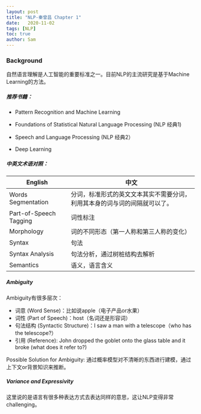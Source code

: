 ```yaml
---
layout: post
title: "NLP-秦曾昌 Chapter 1"
date:   2020-11-02
tags: [NLP]
toc: true
author: Sam
---
```




### Background

自然语言理解是人工智能的重要标准之一。目前NLP的主流研究是基于Machine Learning的方法。



##### 推荐书籍：

- Pattern Recognition and Machine Learning

- Foundations of Statistical Natural Language Processing (NLP 经典1)

- Speech and Language Processing (NLP 经典2）

- Deep Learning

  

##### 中英文术语对照：

| English                | 中文                                                         |
| ---------------------- | ------------------------------------------------------------ |
| Words Segmentation     | 分词，标准形式的英文文本其实不需要分词，利用其本身的词与词的间隔就可以了。 |
| Part-of-Speech Tagging | 词性标注                                                     |
| Morphology             | 词的不同形态（第一人称和第三人称的变化）                     |
| Syntax                 | 句法                                                         |
| Syntax Analysis        | 句法分析，通过树桩结构去解析                                 |
| Semantics              | 语义，语言含义                                               |



##### Ambiguity

Ambiguity有很多层次：

- 词意 (Word Sense)：比如说apple（电子产品or水果）
- 词性 (Part of Speech)：host（名词还是形容词）
- 句法结构 (Syntactic Structure)：I saw a man with a telescope（who has the telescope?）
- 引用 (Reference): John dropped the goblet onto the glass table and it broke (what does it refer to?)

Possible Solution for Ambiguity: 通过概率模型对不清晰的东西进行建模，通过上下文or背景知识来推断。



##### Variance and Expressivity

这里说的是语言有很多种表达方式去表达同样的意思，这让NLP变得非常challenging。





